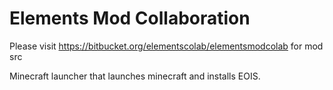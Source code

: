 Elements Mod Collaboration
===========================
Please visit https://bitbucket.org/elementscolab/elementsmodcolab for mod src

Minecraft launcher that launches minecraft and installs EOIS.